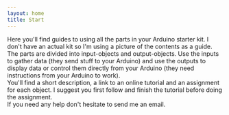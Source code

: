 ```yaml
---
layout: home
title: Start
---
```


Here you'll find guides to using all the parts in your Arduino starter kit. I don't have an actual kit so I'm using a picture of the contents as a guide.  
The parts are divided into input-objects and output-objects. Use the inputs to gather data (they send stuff to your Arduino) and use the outputs to display data or control them directly from your Arduino (they need instructions from your Arduino to work).  
You'll find a short description, a link to an online tutorial and an assignment for each object. I suggest you first follow and finish the tutorial before doing the assignment.  
If you need any help don't hesitate to send me an email.
